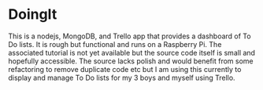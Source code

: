 # DoingIt
This is a nodejs, MongoDB, and Trello app that provides a dashboard of To Do lists. It is rough but functional and runs on a Raspberry Pi. The associated tutorial is not yet available but the source code itself is small and hopefully accessible. The source lacks polish and would benefit from some refactoring to remove duplicate code etc but I am using this currently to display and manage To Do lists for my 3 boys and myself using Trello.
